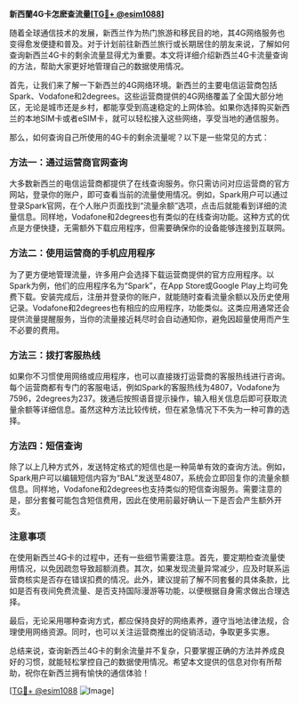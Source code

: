 **新西蘭4G卡怎麽查流量[[TG💪+ @esim1088](https://t.me/s/esim1088)]**

随着全球通信技术的发展，新西兰作为热门旅游和移民目的地，其4G网络服务也变得愈发便捷和普及。对于计划前往新西兰旅行或长期居住的朋友来说，了解如何查询新西兰4G卡的剩余流量显得尤为重要。本文将详细介绍新西兰4G卡流量查询的方法，帮助大家更好地管理自己的数据使用情况。

首先，让我们来了解一下新西兰的4G网络环境。新西兰的主要电信运营商包括Spark、Vodafone和2degrees。这些运营商提供的4G网络覆盖了全国大部分地区，无论是城市还是乡村，都能享受到高速稳定的上网体验。如果你选择购买新西兰的本地SIM卡或者eSIM卡，就可以轻松接入这些网络，享受当地的通信服务。

那么，如何查询自己所使用的4G卡的剩余流量呢？以下是一些常见的方式：

### 方法一：通过运营商官网查询

大多数新西兰的电信运营商都提供了在线查询服务。你只需访问对应运营商的官方网站，登录你的账户，即可查看当前的流量使用情况。例如，Spark用户可以通过登录Spark官网，在个人账户页面找到“流量余额”选项，点击后就能看到详细的流量信息。同样地，Vodafone和2degrees也有类似的在线查询功能。这种方式的优点是方便快捷，无需额外下载应用程序，但需要确保你的设备能够连接到互联网。

### 方法二：使用运营商的手机应用程序

为了更方便地管理流量，许多用户会选择下载运营商提供的官方应用程序。以Spark为例，他们的应用程序名为“Spark”，在App Store或Google Play上均可免费下载。安装完成后，注册并登录你的账户，就能随时查看流量余额以及历史使用记录。Vodafone和2degrees也有相应的应用程序，功能类似。这类应用通常还会提供流量提醒服务，当你的流量接近耗尽时会自动通知你，避免因超量使用而产生不必要的费用。

### 方法三：拨打客服热线

如果你不习惯使用网络或应用程序，也可以直接拨打运营商的客服热线进行咨询。每个运营商都有专门的客服电话，例如Spark的客服热线为4807，Vodafone为7596，2degrees为237。拨通后按照语音提示操作，输入相关信息后即可获取流量余额等详细信息。虽然这种方法比较传统，但在紧急情况下不失为一种可靠的选择。

### 方法四：短信查询

除了以上几种方式外，发送特定格式的短信也是一种简单有效的查询方法。例如，Spark用户可以编辑短信内容为“BAL”发送至4807，系统会立即回复你的流量余额信息。同样地，Vodafone和2degrees也支持类似的短信查询服务。需要注意的是，部分套餐可能包含短信费用，因此在使用前最好确认一下是否会产生额外开支。

### 注意事项

在使用新西兰4G卡的过程中，还有一些细节需要注意。首先，要定期检查流量使用情况，以免因疏忽导致超额消费。其次，如果发现流量异常减少，应及时联系运营商核实是否存在错误扣费的情况。此外，建议提前了解不同套餐的具体条款，比如是否有夜间免费流量、是否支持国际漫游等功能，以便根据自身需求做出合理选择。

最后，无论采用哪种查询方式，都应保持良好的网络素养，遵守当地法律法规，合理使用网络资源。同时，也可以关注运营商推出的促销活动，争取更多实惠。

总结来说，查询新西兰4G卡的剩余流量并不复杂，只要掌握正确的方法并养成良好的习惯，就能轻松掌控自己的数据使用情况。希望本文提供的信息对你有所帮助，祝你在新西兰拥有愉快的通信体验！

[[TG💪+ @esim1088](https://t.me/s/esim1088) ![Image](https://i.postimg.cc/4NQfJmqS/Snipaste-2025-05-13-00-14-12.png)]